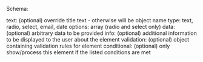 Schema:

text: (optional) override title text - otherwise will be object name
type: text, radio, select, email, date
options: array (radio and select only)
data: (optional) arbitrary data to be provided
info: (optional) additional information to be displayed to the user about the element
validation: (optional) object containing validation rules for element
conditional: (optional) only show/process this element if the listed conditions are met
